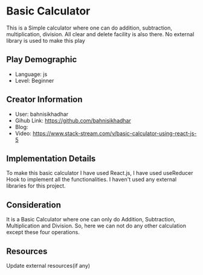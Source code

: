 # Basic Calculator

This is a Simple calculator where one can do addition, subtraction, multiplication, division. All clear and delete facility is also there. No external library is used to make this play

## Play Demographic

- Language: js
- Level: Beginner

## Creator Information

- User: bahnisikhadhar
- Gihub Link: https://github.com/bahnisikhadhar
- Blog:
- Video: https://www.stack-stream.com/v/basic-calculator-using-react-js-5

## Implementation Details

To make this basic calculator I have used React.js, I have used useReducer Hook to implement all the functionalities. I haven't used any external libraries for this project.

## Consideration

It is a Basic Calculator where one can only do Addition, Subtraction, Multiplication and Division. So, here we can not do any other calculation except these four operations.

## Resources

Update external resources(if any)
